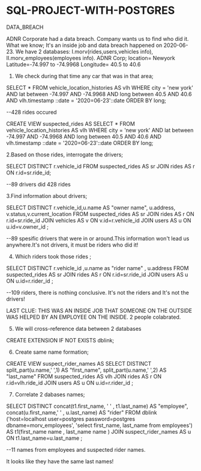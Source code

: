 # SQL-PROJECT-WITH-POSTGRES
DATA_BREACH 

ADNR Corporate had a data breach. Company wants us to find who did it.
What we know; It's an inside job and data breach happened on 2020-06-23. 
We have 2 databases: I.morv(rides,users,vehicles info), II.morv_employees(employees info).
ADNR Corp;
location= Newyork
Latitude=-74.997 to -74.9968
Longitude= 40.5 to 40.6 

1. We check during that time any car that was in that area; 

SELECT * FROM vehicle_location_histories AS vlh
WHERE
     city = 'new york' AND 
     lat between -74.997 AND -74.9968 AND 
     long between 40.5 AND 40.6  AND 
     vlh.timestamp ::date = '2020=06-23'::date
ORDER BY long;

--428 rides occured

CREATE VIEW suspected_rides AS
SELECT * FROM vehicle_location_histories AS vlh
WHERE
     city = 'new york' AND 
     lat between -74.997 AND -74.9968 AND 
     long between 40.5 AND 40.6  AND 
     vlh.timestamp ::date = '2020=06-23'::date
ORDER BY long;

2.Based on those rides, interrogate the drivers; 

SELECT DISTINCT r.vehicle_id 
FROM suspected_rides AS sr
JOIN rides AS r ON r.id=sr.ride_id;

--89 drivers did 428 rides

3.Find information about drivers;

SELECT DISTINCT r.vehicle_id,u.name AS "owner name", u.address, v.status,v.current_location 
FROM suspected_rides AS sr 
JOIN rides AS r ON r.id=sr.ride_id 
JOIN vehicles AS v ON v.id=r.vehicle_id
JOIN users AS u ON u.id=v.owner_id ;

--89 spesific drivers that were in or around.This information won't lead us anywhere.It's not drivers, it must be riders who did it!

4. Which riders took those rides ;
   
SELECT DISTINCT r.vehicle_id ,u.name as "rider name" , u.address 
FROM suspected_rides AS sr
JOIN rides AS r ON r.id=sr.ride_id
JOIN users AS u ON u.id=r.rider_id ;

--109 riders, there is nothing conclusive. It's not the riders and It's not the drivers! 

LAST CLUE: THIS WAS AN INSIDE JOB THAT SOMEONE ON THE OUTSIDE WAS HELPED BY AN EMPLOYEE ON THE INSIDE. 2 people colabrated. 

5. We will cross-reference data between 2 databases

CREATE EXTENSION IF NOT EXISTS dblink;

6. Create same name formation;
   
CREATE VIEW suspect_rider_names AS 
SELECT DISTINCT 
     split_part(u.name,' ',1) AS "first_name",
     split_part(u.name,' ',2) AS "last_name"
FROM suspected_rides AS vlh 
JOIN rides AS r ON r.id=vlh.ride_id
JOIN users AS u ON u.id=r.rider_id ;

7. Correlate 2 dabases names;

SELECT DISTINCT 
     concat(t1.first_name, ' ' , t1.last_name) AS "employee",
     concat(u.first_name,' ' , u.last_name) AS "rider"
FROM dblink ('host=localhost user=postgres password=postgres dbname=morv_employees', 'select first_name, last_name from employees')
AS t1(first_name name , last_name name )
JOIN suspect_rider_names AS u ON t1.last_name=u.last_name ;

--11 names from employees and suspected rider names. 

It looks like they have the same last names!
